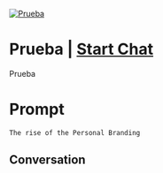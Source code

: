 
[![Prueba](https://flow-prompt-covers.s3.us-west-1.amazonaws.com/icon/Abstract/i8.png)](https://gptcall.net/chat.html?data=%7B%22contact%22%3A%7B%22id%22%3A%22xkHGVzSm6jbpwHct7wblb%22%2C%22flow%22%3Atrue%7D%7D)
# Prueba | [Start Chat](https://gptcall.net/chat.html?data=%7B%22contact%22%3A%7B%22id%22%3A%22xkHGVzSm6jbpwHct7wblb%22%2C%22flow%22%3Atrue%7D%7D)
Prueba

# Prompt

```
The rise of the Personal Branding 
```

## Conversation




